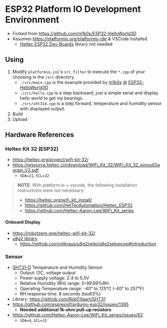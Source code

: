 # ESP32 Platform IO Development Environment

- Forked from https://github.com/m1k0s/ESP32-HelloWorld3D
- Assumes https://platformio.org/platformio-ide & VSCode installed
  - [Heltec ESP32 Dev-Boards](https://registry.platformio.org/libraries/heltecautomation/Heltec%20ESP32%20Dev-Boards) library not needed

## Using

1. Modify `platformio.ini`'s `src_filter` to execute the `*.cpp` of your choosing in the `/src` directory.
   - `./src/main.cpp` is the example provided by [m1k0s](https://github.com/m1k0s) @ [ESP32-HelloWorld3D](https://github.com/m1k0s/ESP32-HelloWorld3D)
   - `./src/hello.cpp` is a step backward, just a simple serial and display hello world to get my bearings.
   - `./src/sht31d.cpp` is a step forward, temperature and humidity sensor with displayed output.
2. Build
3. Upload

## Hardware References

### Heltec Kit 32 (ESP32)

- https://heltec.org/project/wifi-kit-32/
- https://resource.heltec.cn/download/WiFi_Kit_32/WIFI_Kit_32_pinoutDiagram_V2.pdf
  - `SDA=21`, `SCL=22`

> **NOTE**: With platform.io + vscode, the following installation instructions were _not_ necessary:
>
> - https://heltec.org/wifi_kit_install/
> - https://github.com/HelTecAutomation/Heltec_ESP32
> - https://github.com/Heltec-Aaron-Lee/WiFi_Kit_series

#### Onboard Display

- https://robotzero.one/heltec-wifi-kit-32/
- [u8g2 library](https://github.com/olikraus/u8g2)
  - https://github.com/olikraus/u8g2/wiki/u8g2setupcpp#introduction

### Sensor

- [SHT31-D](https://www.amazon.com/gp/product/B07ZSZW92J/ref=ppx_yo_dt_b_search_asin_title?ie=UTF8&psc=1) Temperature and Humidity Sensor
  - Output: I2C, voltage output
  - Power supply voltage: 2.4 to 5.5V
  - Relative Humidity (RH) range: 0-99.99%RH
  - Operating Temperature range: -40° to 125°C (-40° to 257°F)
  - RH response time: 8 seconds (tau63%)
- Library: https://github.com/RobTillaart/SHT31
- https://github.com/espressif/arduino-esp32/issues/1395
  - **Needed additional 1k-ohm pull-up resistors**
- https://github.com/Heltec-Aaron-Lee/WiFi_Kit_series/issues/62
  - `SDA=4`, `SCL=15`
